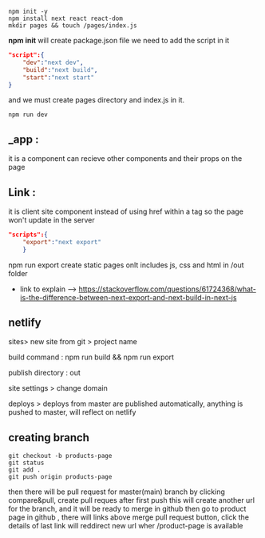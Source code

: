 ```console
npm init -y
npm install next react react-dom
mkdir pages && touch /pages/index.js
```

**npm init** will create package.json file we need to add the script in it

```json
"script":{
    "dev":"next dev",
    "build":"next build",
    "start":"next start"
}
```

and we must create pages directory and index.js in it.

```console
npm run dev
```

## \_app :

it is a component can recieve other components and their props on the page

## Link :

it is client site component instead of using href within a tag so the page won't update in the server

```json
"scripts":{
    "export":"next export"
    }
```

npm run export create static pages onlt includes js, css and html in /out folder

- link to explain --> https://stackoverflow.com/questions/61724368/what-is-the-difference-between-next-export-and-next-build-in-next-js

## netlify

sites> new site from git > project name

build command : npm run build && npm run export

publish directory : out

site settings > change domain

deploys > deploys from master are published automatically, anything is pushed to master, will reflect on netlify

## creating branch

```console
git checkout -b products-page
git status
git add .
git push origin products-page
```

then there will be pull request for master(main) branch by clicking compare&pull, 
create pull reques after first push
this will create another url for the branch, and it will be ready to merge in github
then go to product page in github , there will links above  merge pull request button, click the details of last link will reddirect new url wher /product-page is available

